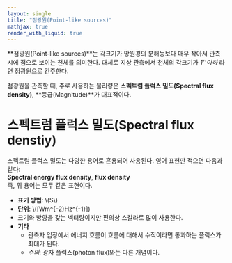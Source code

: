 ```yaml
---
layout: single
title: "점광원(Point-like sources)"
mathjax: true
render_with_liquid: true
---  
```


**점광원(Point-like sources)**는 각크기가 망원경의 분해능보다 매우 작아서 관측 시에 점으로 보이는 천체를 의미한다. 대체로 지상 관측에서 천체의 각크기가 *1''이하* 라면 점광원으로 간주한다. 

점광원을 관측할 때, 주로 사용하는 물리량은 **스펙트럼 플럭스 밀도(Spectral flux density)**, **등급(Magnitude)**가 대표적이다. 

# 스펙트럼 플럭스 밀도(Spectral flux denstiy)
스펙트럼 플럭스 밀도는 다양한 용어로 혼용되어 사용된다. 영어 표현만 적으면 다음과 같다: <br>
**Spectral energy flux density**, **flux density** 
<br>
즉, 위 용어는 모두 같은 표현이다.

- **표기 방법**: \\(S\\)
- **단위**: \\([Wm^{-2}Hz^{-1}])
- 크기와 방향을 갖는 벡터량이지만 편의상 스칼라로 많이 사용한다. 
- **기타**
    - 관측자 입장에서 에너지 흐름이 흐름에 대해서 수직이라면 통과하는 플럭스가 최대가 된다.
    - *주의*: 광자 플럭스(photon flux)와는 다른 개념이다. 